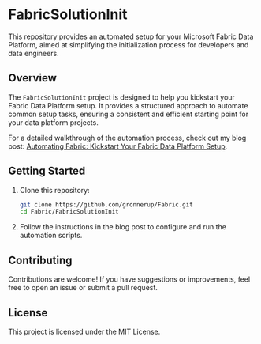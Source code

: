 # FabricSolutionInit

This repository provides an automated setup for your Microsoft Fabric Data Platform, aimed at simplifying the initialization process for developers and data engineers.

## Overview

The `FabricSolutionInit` project is designed to help you kickstart your Fabric Data Platform setup. It provides a structured approach to automate common setup tasks, ensuring a consistent and efficient starting point for your data platform projects.

For a detailed walkthrough of the automation process, check out my blog post: [Automating Fabric: Kickstart Your Fabric Data Platform Setup](https://peerinsights.hashnode.dev/automating-fabric-kickstart-your-fabric-data-platform-setup).

## Getting Started

1. Clone this repository:
   ```bash
   git clone https://github.com/gronnerup/Fabric.git
   cd Fabric/FabricSolutionInit
   ```

2. Follow the instructions in the blog post to configure and run the automation scripts.

## Contributing

Contributions are welcome! If you have suggestions or improvements, feel free to open an issue or submit a pull request.

## License

This project is licensed under the MIT License.
